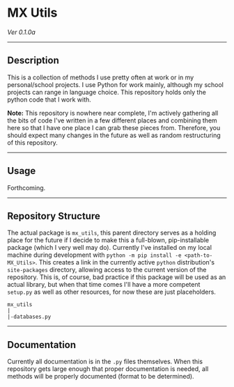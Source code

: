# MX Utils
*Ver 0.1.0a*

---

## Description

This is a collection of methods I use pretty often at work or in my personal/school projects.  I use
Python for work mainly, although my school projects can range in language choice.  This repository
holds only the python code that I work with.

**Note:** This repository is nowhere near complete, I'm actively gathering all the bits of code I've
written in a few different places and combining them here so that I have one place I can grab these
pieces from.  Therefore, you should expect many changes in the future as well as random
restructuring of this repository.

---

## Usage

Forthcoming.

---

## Repository Structure

The actual package is `mx_utils`, this parent directory serves as a holding place for the future if
I decide to make this a full-blown, pip-installable package (which I very well may do).  Currently
I've installed on my local machine during development with
`python -m pip install -e <path-to-MX_Utils>`.  This creates a link in the currently active `python`
distribution's `site-packages` directory, allowing access to the current version of the repository.
This is, of course, bad practice if this package will be used as an actual library, but when that
time comes I'll have a more competent `setup.py` as well as other resources, for now these are just
placeholders.

```
mx_utils
|
|-databases.py
```

---

## Documentation

Currently all documentation is in the `.py` files themselves.  When this repository gets large
enough that proper documentation is needed, all methods will be properly documented (format to be
determined).
